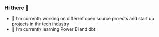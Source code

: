### Hi there 👋

- 🔭 I’m currently working on different open source projects and start up projects in the tech industry
- 🌱 I’m currently learning Power BI and dbt
